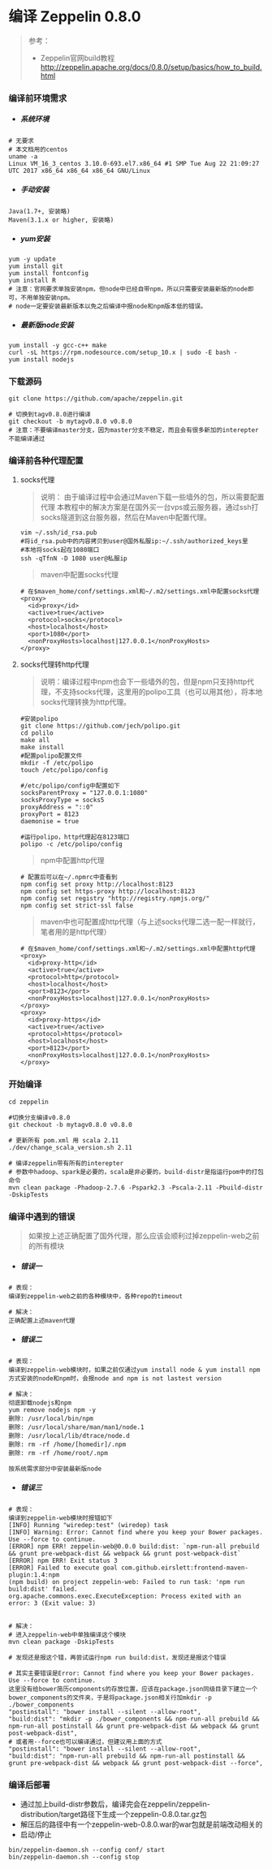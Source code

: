 # 编译 Zeppelin 0.8.0
> 参考：
> - Zeppelin官网build教程 http://zeppelin.apache.org/docs/0.8.0/setup/basics/how_to_build.html

### 编译前环境需求
- ##### 系统环境
```
# 无要求
# 本文档用的centos
uname -a
Linux VM_16_3_centos 3.10.0-693.el7.x86_64 #1 SMP Tue Aug 22 21:09:27 UTC 2017 x86_64 x86_64 x86_64 GNU/Linux
```
- ##### 手动安装
```
Java(1.7+, 安装略)
Maven(3.1.x or higher, 安装略)
```
- ##### yum安装
```
yum -y update
yum install git
yum install fontconfig
yum install R
# 注意：官网要求单独安装npm，但node中已经自带npm，所以只需要安装最新版的node即可，不用单独安装npm。
# node一定要安装最新版本以免之后编译中报node和npm版本低的错误。
```
- ##### 最新版node安装
```
yum install -y gcc-c++ make
curl -sL https://rpm.nodesource.com/setup_10.x | sudo -E bash -
yum install nodejs
```

### 下载源码
```
git clone https://github.com/apache/zeppelin.git

# 切换到tagv0.8.0进行编译
git checkout -b mytagv0.8.0 v0.8.0
# 注意：不要编译master分支，因为master分支不稳定，而且会有很多新加的interepter不能编译通过
```

### 编译前各种代理配置

1. socks代理
    > 说明： 由于编译过程中会通过Maven下载一些墙外的包，所以需要配置代理
    >  本教程中的解决方案是在国外买一台vps或云服务器，通过ssh打socks隧道到这台服务器，然后在Maven中配置代理。
    
    ```
    vim ~/.ssh/id_rsa.pub
    #将id_rsa.pub中的内容拷贝到user@国外私服ip:~/.ssh/authorized_keys里
    #本地将socks起在1080端口
    ssh -qTfnN -D 1080 user@私服ip
    ```
    > maven中配置socks代理
    
    ```
    # 在$maven_home/conf/settings.xml和~/.m2/settings.xml中配置socks代理
    <proxy>
      <id>proxy</id>
      <active>true</active>
      <protocol>socks</protocol>
      <host>localhost</host>
      <port>1080</port>
      <nonProxyHosts>localhost|127.0.0.1</nonProxyHosts>
    </proxy>
    
    ```
    
2. socks代理转http代理 
    > 说明：编译过程中npm也会下一些墙外的包，但是npm只支持http代理，不支持socks代理，这里用的polipo工具（也可以用其他），将本地socks代理转换为http代理。
    
    ```
    #安装polipo
    git clone https://github.com/jech/polipo.git
    cd polilo
    make all
    make install
    #配置polipo配置文件
    mkdir -f /etc/polipo
    touch /etc/polipo/config
    ```
    ```
    #/etc/polipo/config中配置如下
    socksParentProxy = "127.0.0.1:1080"
    socksProxyType = socks5
    proxyAddress = "::0"
    proxyPort = 8123
    daemonise = true
    ```
    ```
    #运行polipo，http代理起在8123端口
    polipo -c /etc/polipo/config
    ```
    > npm中配置http代理
 
    ```
    # 配置后可以在~/.npmrc中查看到
    npm config set proxy http://localhost:8123
    npm config set https-proxy http://localhost:8123
    npm config set registry "http://registry.npmjs.org/"
    npm config set strict-ssl false
    
    ```
    
    > maven中也可配置成http代理（与上述socks代理二选一配一样就行，笔者用的是http代理）
    
    ```
    # 在$maven_home/conf/settings.xml和~/.m2/settings.xml中配置http代理
    <proxy>
      <id>proxy-http</id>
      <active>true</active>
      <protocol>http</protocol>
      <host>localhost</host>
      <port>8123</port>
      <nonProxyHosts>localhost|127.0.0.1</nonProxyHosts>
    </proxy>
    <proxy>
      <id>proxy-https</id>
      <active>true</active>
      <protocol>https</protocol>
      <host>localhost</host>
      <port>8123</port>
      <nonProxyHosts>localhost|127.0.0.1</nonProxyHosts>
    </proxy>
    
    ```

### 开始编译

```
cd zeppelin

#切换分支编译v0.8.0
git checkout -b mytagv0.8.0 v0.8.0

# 更新所有 pom.xml 用 scala 2.11
./dev/change_scala_version.sh 2.11

# 编译zeppelin带有所有的interepter
# 参数中hadoop、spark是必要的，scala是非必要的，build-distr是指运行pom中的打包命令
mvn clean package -Phadoop-2.7.6 -Pspark2.3 -Pscala-2.11 -Pbuild-distr -DskipTests
```



### 编译中遇到的错误

> 如果按上述正确配置了国外代理，那么应该会顺利过掉zeppelin-web之前的所有模块

- ##### 错误一

```
# 表现：
编译到zeppelin-web之前的各种模块中，各种repo的timeout

# 解决：
正确配置上述maven代理
```

- ##### 错误二
```
# 表现：
编译到zeppelin-web模块时，如果之前仅通过yum install node & yum install npm方式安装的node和npm时，会报node and npm is not lastest version

# 解决：
彻底卸载nodejs和npm
yum remove nodejs npm -y
删除: /usr/local/bin/npm
删除: /usr/local/share/man/man1/node.1
删除: /usr/local/lib/dtrace/node.d
删除: rm -rf /home/[homedir]/.npm
删除: rm -rf /home/root/.npm

按系统需求部分中安装最新版node
```

- ##### 错误三
```
# 表现：
编译到zeppelin-web模块时报错如下
[INFO] Running "wiredep:test" (wiredep) task
[INFO] Warning: Error: Cannot find where you keep your Bower packages. Use --force to continue.
[ERROR] npm ERR! zeppelin-web@0.0.0 build:dist: `npm-run-all prebuild && grunt pre-webpack-dist && webpack && grunt post-webpack-dist`
[ERROR] npm ERR! Exit status 3
[ERROR] Failed to execute goal com.github.eirslett:frontend-maven-plugin:1.4:npm
(npm build) on project zeppelin-web: Failed to run task: 'npm run build:dist' failed. 
org.apache.commons.exec.ExecuteException: Process exited with an error: 3 (Exit value: 3)


# 解决：
# 进入zeppelin-web中单独编译这个模块
mvn clean package -DskipTests

# 发现还是报这个错，再尝试运行npm run build:dist，发现还是报这个错误

# 其实主要错误是Error: Cannot find where you keep your Bower packages. Use --force to continue. 
这里没有给bower简历components的存放位置，应该在package.json同级目录下建立一个bower_components的文件夹，于是将package.json相关行加mkdir -p ./bower_components
"postinstall": "bower install --silent --allow-root",
"build:dist": "mkdir -p ./bower_components && npm-run-all prebuild && npm-run-all postinstall && grunt pre-webpack-dist && webpack && grunt post-webpack-dist",
# 或者用--force也可以编译通过，但建议用上面的方式
"postinstall": "bower install --silent --allow-root",
"build:dist": "npm-run-all prebuild && npm-run-all postinstall && grunt pre-webpack-dist && webpack && grunt post-webpack-dist --force",

```

### 编译后部署
- 通过加上build-distr参数后，编译完会在zeppelin/zeppelin-distribution/target路径下生成一个zeppelin-0.8.0.tar.gz包
- 解压后的路径中有一个zeppelin-web-0.8.0.war的war包就是前端改动相关的
- 启动/停止
```
bin/zeppelin-daemon.sh --config conf/ start
bin/zeppelin-daemon.sh --config stop
```

